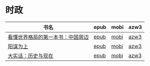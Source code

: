 # 时政

| 书名 | epub | mobi | azw3 |
| --- | --- | --- | --- |
| [看懂世界格局的第一本书：中国周边](http://ct.dalanmei.com/f/31084289-571804027-c6000c) | [epub](http://ct.dalanmei.com/f/31084289-571804027-c6000c) | [mobi](http://ct.dalanmei.com/f/31084289-571534141-0a0f4f) | [azw3](http://ct.dalanmei.com/f/31084289-572195439-a8dc8b) |
| [阳谋为上](http://ct.dalanmei.com/f/31084289-582969291-508fd8) | [epub](http://ct.dalanmei.com/f/31084289-582969291-508fd8) | [mobi](http://ct.dalanmei.com/f/31084289-582937884-3dab65) | [azw3](http://ct.dalanmei.com/f/31084289-582968463-43a915) |
| [大实话：历史与现在](http://ct.dalanmei.com/f/31084289-571787250-ffa06e) | [epub](http://ct.dalanmei.com/f/31084289-571787250-ffa06e) | [mobi](http://ct.dalanmei.com/f/31084289-571453630-9adab0) | [azw3](http://ct.dalanmei.com/f/31084289-571886888-ecdb0d) |
